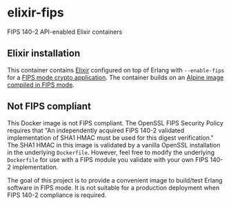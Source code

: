 # elixir-fips

FIPS 140-2 API-enabled Elixir containers

## Elixir installation

This container contains [Elixir](http://elixir-lang.org) configured on top of Erlang with `--enable-fips` for a [FIPS mode crypto application](http://erlang.org/documentation/doc-9.0-rc1/lib/crypto-4.0/doc/html/fips.html). The container builds on an [Alpine image compiled in FIPS mode](https://hub.docker.com/r/ninefx/alpine-fips/).


## Not FIPS compliant

This Docker image is not FIPS compliant. The OpenSSL FIPS Security Policy requires that "An independently acquired FIPS 140­-2 validated implementation of SHA­1 HMAC must be used for this digest verification." The SHA1 HMAC in this image is validated by a vanilla OpenSSL installation in the underlying `Dockerfile`. However, feel free to modify the underlying `Dockerfile` for use with a FIPS module you validate with your own FIPS 140-2 implementation.

The goal of this project is to provide a convenient image to build/test Erlang software in FIPS mode. It is not suitable for a production deployment when FIPS 140-2 compliance is required.
